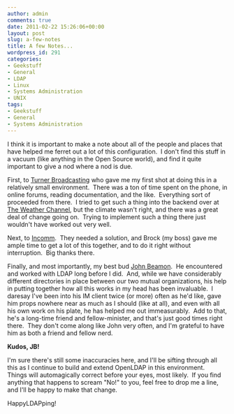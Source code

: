```yaml
---
author: admin
comments: true
date: 2011-02-22 15:26:06+00:00
layout: post
slug: a-few-notes
title: A few Notes...
wordpress_id: 291
categories:
- Geekstuff
- General
- LDAP
- Linux
- Systems Administration
- UNIX
tags:
- Geekstuff
- General
- Systems Administration
---
```


I think it is important to make a note about all of the people and places that have helped me ferret out a lot of this configuration.  I don't find this stuff in a vacuum (like anything in the Open Source world), and find it quite important to give a nod where a nod is due.

First, to [Turner Broadcasting](http://www.turner.com) who gave me my first shot at doing this in a relatively small environment.  There was a ton of time spent on the phone, in online forums, reading documentation, and the like.  Everything sort of proceeded from there.  I tried to get such a thing into the backend over at [The Weather Channel](http://www.weather.com), but the climate wasn't right, and there was a great deal of change going on.  Trying to implement such a thing there just wouldn't have worked out very well.

Next, to [Incomm](http://www.incomm.com).  They needed a solution, and Brock (my boss) gave me ample time to get a lot of this together, and to do it right without interruption.  Big thanks there.

Finally, and most importantly, my best bud [John Beamon](mailto:johnbeamon@yahoo.com).  He encountered and worked with LDAP long before I did.  And, while we have considerably different directories in place between our two mutual organizations, his help in putting together how all this works in my head has been invaluable.  I daresay I've been into his IM client twice (or more) often as he'd like, gave him props nowhere near as much as I should (like at all), and even with all his own work on his plate, he has helped me out immeasurably.  Add to that, he's a long-time friend and fellow-minister, and that's just good times right there.  They don't come along like John very often, and I'm grateful to have him as both a friend and fellow nerd.


**Kudos, JB!**




I'm sure there's still some inaccuracies here, and I'll be sifting through all this as I continue to build and extend OpenLDAP in this environment.  Things will automagically correct before your eyes, most likely.  If you find anything that happens to scream "No!" to you, feel free to drop me a line, and I'll be happy to make that change.




HappyLDAPping!

